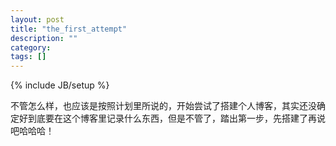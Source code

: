 ```yaml
---
layout: post
title: "the_first_attempt"
description: ""
category: 
tags: []
---
```

{% include JB/setup %}

不管怎么样，也应该是按照计划里所说的，开始尝试了搭建个人博客，其实还没确定好到底要在这个博客里记录什么东西，但是不管了，踏出第一步，先搭建了再说吧哈哈哈！
